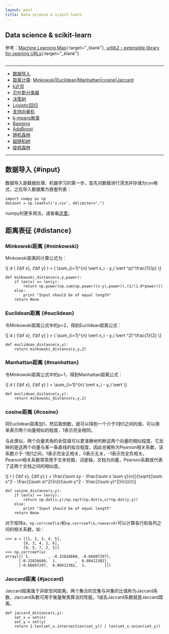 ```yaml
---
layout: post
title: Data science & scikit-learn
---
```


<script type="text/javascript" src="{{site.baseurl}}/MathJax-2.7.0/MathJax.js?config=TeX-AMS-MML_HTMLorMML"></script>

## Data science & scikit-learn

参考：[Machine Learning Map][ref1]{:target="_blank"}, [urllib2 - extensible library for opening URLs][ref2]{:target="_blank"}

[ref1]:http://scikit-learn.org/stable/tutorial/machine_learning_map/index.html
[ref2]:https://docs.python.org/2/library/urllib2.html

<h2 id="top"></h2>

***

*   [数据导入](#input)
*   [距离计算](#distance): [Minkowski](#minkowski)\|[Euclidean](#euclidean)\|[Manhattan](#manhattan)\|[cosine](#cosine)\|[Jaccard](#jaccard)
*   [k近邻](#knn)
*   [贝叶斯分类器](#proxy)
*   [决策树](#timeout)
*   [Logistic回归](#error)
*   [支持向量机](#error)
*   [k-means聚类](#error)
*   [Bagging](#error)
*   [AdaBoost](#error)
*   [随机森林](#error)
*   [超随机树](#error)
*   [旋转森林](#error)


***

## 数据导入 {#input}

数据导入是数据处理、机器学习的第一步。首先对数据进行清洗并存储为csv格式，之后导入数据集为嵌套列表：

    import numpy as np
    dataset = np.loadtxt('x.csv', delimiter=",")

numpy的更多用法，请查看[这里](http://about.uuspider.com/2015/08/29/numpy.html)。

## 距离表征 {#distance}

### Minkowski距离 {#minkowski}

Minkowski距离的计算公式为：

\\[ d ( {\bf x}, {\bf y} ) = ( \sum_{i=1}^{n} \vert x_i - y_i \vert ^p)^\frac{1}{p} \\]


    def minkowski_distance(x,y,power):
        if len(x) == len(y):
            return np.power(np.sum(np.power((x-y),power)),(1/(1.0*power)))
        else:
            print "Input should be of equal length"
        return None

### Euclidean距离 {#euclidean}

令Minkowski距离公式中的p=2，得到Euclidean距离公式：

\\[ d ( {\bf x}, {\bf y} ) = ( \sum_{i=1}^{n} \vert x_i - y_i \vert ^2)^\frac{1}{2} \\]


    def euclidean_distance(x,y):
        return minkowski_distance(x,y,2)

### Manhattan距离 {#manhattan}

令Minkowski距离公式中的p=1，得到Manhattan距离公式：

\\[ d ( {\bf x}, {\bf y} ) = \sum_{i=1}^{n} \vert x_i - y_i \vert \\]


    def euclidean_distance(x,y):
        return minkowski_distance(x,y,1)

### cosine距离 {#cosine}

将Euclidean距离加1，然后取倒数，就可以得到一个介于0到1之间的值，可以用来表示两个向量相似的程度，1表示完全相同。

与此类似，两个向量夹角的余弦值可以更准确地判断这两个向量的相似程度，它反映的是这两个向量与某一条直线的拟合程度，因此也被称为Pearson相关系数，该系数介于-1到1之间，1表示完全正相关，0表示无关，-1表示完全负相关。Pearson相关系数常常用于文本挖掘，词是轴，文档为向量，Pearson系数就代表了这两个文档之间的相似度。

\\[ r ( {\bf x}, {\bf y} ) = \frac{\sum xy - \frac{\sum x \sum y}{n}}{\sqrt{(\sum x^2 - \frac{(\sum x)^2}{n})(\sum y^2 - \frac{(\sum y)^2}{n})}}\\]


    def cosine_distance(x,y):
        if len(x) == len(y):
            return np.dot(x,y)/np.sqrt(np.dot(x,x)*np.dot(y,y))
        else:
            print "Input should be of equal length"
        return None

对于矩阵a，`np.corrcoef(a)`和`np.corrcoef(a,rowvar=0)`可以计算各行和各列之间的相关系数，如：

    >>> a = [[1, 2, 3, 4, 5],
            [8, 3, 4, 2, 6],
            [9, 5, 7, 2, 5]]
    >>> np.corrcoef(a)
    array([[ 1.        , -0.32826608, -0.66697297],
          [-0.32826608,  1.        ,  0.80412382],
          [-0.66697297,  0.80412382,  1.        ]])

### Jaccard距离 {#jaccard}

Jaccard距离属于非欧空间距离。两个集合的交集与并集的比值称为Jaccard系数，Jaccard系数可用于衡量聚类算法的性能。1减去Jaccard系数就是Jaccard距离。


    def jaccard_distance(x,y):
        set_x = set(x)
        set_y = set(y)
        return 1-len(set_x.intersection(set_y)) / len(set_x.union(set_y))
